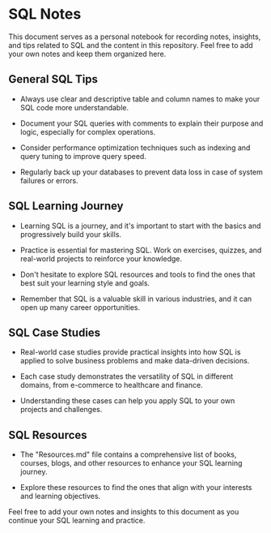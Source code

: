 # SQL Notes

This document serves as a personal notebook for recording notes, insights, and tips related to SQL and the content in this repository. Feel free to add your own notes and keep them organized here.

## General SQL Tips

- Always use clear and descriptive table and column names to make your SQL code more understandable.

- Document your SQL queries with comments to explain their purpose and logic, especially for complex operations.

- Consider performance optimization techniques such as indexing and query tuning to improve query speed.

- Regularly back up your databases to prevent data loss in case of system failures or errors.

## SQL Learning Journey

- Learning SQL is a journey, and it's important to start with the basics and progressively build your skills.

- Practice is essential for mastering SQL. Work on exercises, quizzes, and real-world projects to reinforce your knowledge.

- Don't hesitate to explore SQL resources and tools to find the ones that best suit your learning style and goals.

- Remember that SQL is a valuable skill in various industries, and it can open up many career opportunities.

## SQL Case Studies

- Real-world case studies provide practical insights into how SQL is applied to solve business problems and make data-driven decisions.

- Each case study demonstrates the versatility of SQL in different domains, from e-commerce to healthcare and finance.

- Understanding these cases can help you apply SQL to your own projects and challenges.

## SQL Resources

- The "Resources.md" file contains a comprehensive list of books, courses, blogs, and other resources to enhance your SQL learning journey.

- Explore these resources to find the ones that align with your interests and learning objectives.

Feel free to add your own notes and insights to this document as you continue your SQL learning and practice.
